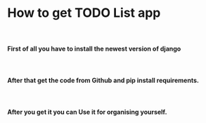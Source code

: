 # How to get TODO List app

<br>

#### First of all you have to install the newest version of django

<br>

#### After that get the code from Github and pip install requirements.

<br>

#### After you get it you can Use it for organising yourself.